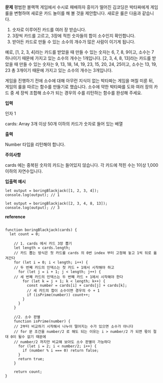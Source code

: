 **문제**
평범한 블랙잭 게임에서 수시로 패배하자 흥미가 떨어진 김코딩은 박타짜에게 게임룰을 변형하여 새로운 카드 놀이를 해 볼 것을 제안합니다.
새로운 룰은 다음과 같습니다.

1. 숫자로 이루어진 카드를 여러 장 받습니다.
2. 3장씩 카드를 고르고, 3장에 적힌 숫자들의 합이 소수인지 확인합니다.
3. 받아든 카드로 만들 수 있는 소수의 개수가 많은 사람이 이기게 됩니다.

예로, [1, 2, 3, 4]라는 카드를 받았을 때 만들 수 있는 숫자는 6, 7, 8, 9이고, 소수는 7 하나이기 때문에 가지고 있는 소수의 개수는 1개입니다.
[2, 3, 4, 8, 13]라는 카드를 받았을 때 만들 수 있는 숫자는 9, 13, 18, 14, 19, 23, 15, 20, 24, 25이고, 소수는 13, 19, 23 총 3개이기 때문에 가지고 있는 소수의 개수는 3개입니다.

게임을 진행하기 전에 소수에 대해 아무런 지식이 없는 박타짜는 게임을 며칠 미룬 뒤, 게임의 룰을 따르는 함수를 만들기로 했습니다.
소수에 약한 박타짜를 도와 여러 장의 카드 중 세 장씩 조합해 소수가 되는 경우의 수를 리턴하는 함수를 완성해 주세요.

**입력**

인자 1

cards: Array 3개 이상 50개 이하의 카드가 숫자로 들어 있는 배열

**출력**

Number 타입을 리턴해야 합니다.

**주의사항**

cards 에는 중복된 숫자의 카드는 들어있지 않습니다.
각 카드에 적힌 수는 1이상 1,000이하의 자연수입니다.

**입출력 예시**

```
let output = boringBlackjack([1, 2, 3, 4]);
console.log(output); // 1

let output = boringBlackjack([2, 3, 4, 8, 13]);
console.log(output); // 3
```

**reference**

```

function boringBlackjack(cards) {
  let count = 0;

    // 1. cards 에서 카드 3장 뽑기
    let length = cards.length;
    // 카드 뽑는 방식은 첫 카드를 cards 의 0번 index 부터 고정해 놓고 1씩 뒤로 옮겨간다
    for (let i = 0; i < length; i++) {
    // 두 번째 카드의 인덱스는 첫 카드 + 1에서 시작해야 하고
      for (let j = i + 1; j < length; j++) {
    // 세 번째 카드의 인덱스는 두 번째 카드 + 1에서 시작해야 한다
        for (let k = j + 1; k < length; k++) {
          const number = cards[i] + cards[j] + cards[k];
          // 세 카드의 합이 소수이면 경우의 수 + 1
          if (isPrime(number)) count++;
        }
      }
    }

    //2. 소수 판별
    function isPrime(number) {
    // 2부터 비교하기 시작해서 나누어 떨어지는 수가 있으면 소수가 아니다
    // for 문 조건을 number/2 로 해도 되는 이유는 i > number/2 가 되면 몫이 절대 0이 될수 없기 때문에
    // number/2 까지만 비교해 보아도 소수 판별이 가능하다
      for (let i = 2; i < number/2; i++) {
        if (number % i === 0) return false;
      }
      return true;
    }

    return count;
}
```
